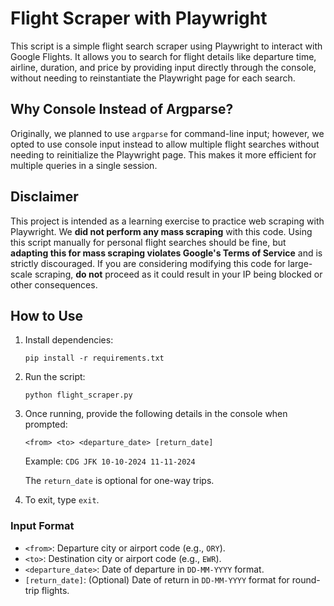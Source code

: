 # Flight Scraper with Playwright

This script is a simple flight search scraper using Playwright to interact with Google Flights. It allows you to search for flight details like departure time, airline, duration, and price by providing input directly through the console, without needing to reinstantiate the Playwright page for each search.

## Why Console Instead of Argparse?

Originally, we planned to use `argparse` for command-line input; however, we opted to use console input instead to allow multiple flight searches without needing to reinitialize the Playwright page. This makes it more efficient for multiple queries in a single session.

## Disclaimer

This project is intended as a learning exercise to practice web scraping with Playwright. We **did not perform any mass scraping** with this code. Using this script manually for personal flight searches should be fine, but **adapting this for mass scraping violates Google's Terms of Service** and is strictly discouraged. If you are considering modifying this code for large-scale scraping, **do not** proceed as it could result in your IP being blocked or other consequences.

## How to Use

1. Install dependencies:

   `pip install -r requirements.txt`

2. Run the script:

   `python flight_scraper.py`

3. Once running, provide the following details in the console when prompted:

   `<from> <to> <departure_date> [return_date]`

   Example: `CDG JFK 10-10-2024 11-11-2024`

   The `return_date` is optional for one-way trips.

4. To exit, type `exit`.

### Input Format

- `<from>`: Departure city or airport code (e.g., `ORY`).
- `<to>`: Destination city or airport code (e.g., `EWR`).
- `<departure_date>`: Date of departure in `DD-MM-YYYY` format.
- `[return_date]`: (Optional) Date of return in `DD-MM-YYYY` format for round-trip flights.
